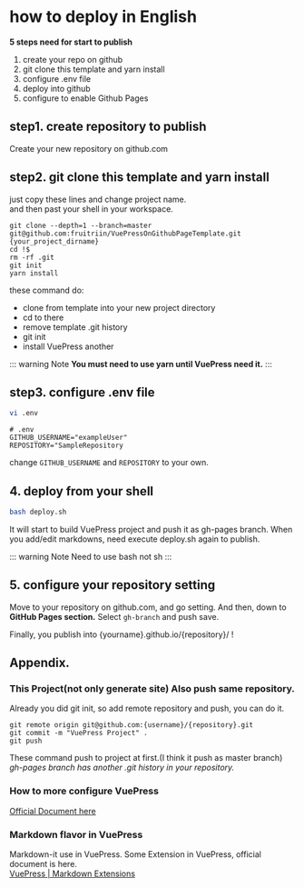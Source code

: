# how to deploy in English
**5 steps need for start to publish**

1. create your repo on github
1. git clone this template and yarn install
1. configure .env file
1. deploy into github
1. configure to enable Github Pages 


## step1. create repository to publish
Create your new repository on github.com

## step2. git clone this template and yarn install
just copy these lines and change project name.  
and then past your shell in your workspace.
```
git clone --depth=1 --branch=master git@github.com:fruitriin/VuePressOnGithubPageTemplate.git {your_project_dirname}
cd !$
rm -rf .git 
git init 
yarn install
```
these command do:
- clone from template into your new project directory
- cd to there
- remove template .git history
- git init
- install VuePress another 

::: warning Note
**You must need to use yarn until VuePress need it.**
:::


## step3. configure .env file
```bash
vi .env

```

```
# .env
GITHUB_USERNAME="exampleUser"
REPOSITORY="SampleRepository
```
change `GITHUB_USERNAME` and `REPOSITORY` to your own.


## 4. deploy from your shell
```bash
bash deploy.sh
```
It will start to build VuePress project and push it as gh-pages branch.
When you add/edit markdowns, need execute deploy.sh again to publish. 

::: warning Note
Need to use bash not sh
:::

## 5. configure your repository setting 
Move to your repository on github.com, and go setting.
And then, down to **GitHub Pages section.**
Select `gh-branch` and push save.

Finally, you publish into {yourname}.github.io/{repository}/ !

## Appendix.
### This Project(not only generate site) Also push same repository.

Already you did git init, so add remote repository and push, you can do it.

```
git remote origin git@github.com:{username}/{repository}.git 
git commit -m "VuePress Project" .
git push
```

These command push to project at first.(I think it push as master branch)
*gh-pages branch has another .git history in your repository.*

### How to more configure VuePress

[Official Document here](https://vuepress.vuejs.org/guide/basic-config.html)

### Markdown flavor in VuePress
Markdown-it use in VuePress.
Some Extension in VuePress, official document is here.  
[VuePress \| Markdown Extensions](https://vuepress.vuejs.org/guide/markdown.html)


